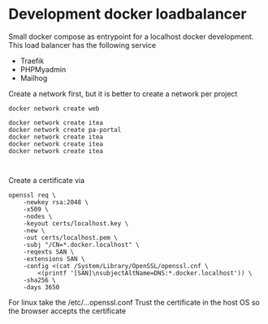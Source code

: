 # Development docker loadbalancer

Small docker compose as entrypoint for a localhost docker development. This load balancer has the following
service

 * Traefik
 * PHPMyadmin
 * Mailhog

Create a network first, but it is better to create a network per project

```shell
docker network create web

docker network create itea 
docker network create pa-portal 
docker network create itea 
docker network create itea 
docker network create itea 



```

Create a certificate via

```shell
openssl req \
    -newkey rsa:2048 \
    -x509 \
    -nodes \
    -keyout certs/localhost.key \
    -new \
    -out certs/localhost.pem \
    -subj "/CN=*.docker.localhost" \
    -reqexts SAN \
    -extensions SAN \
    -config <(cat /System/Library/OpenSSL/openssl.cnf \
        <(printf '[SAN]\nsubjectAltName=DNS:*.docker.localhost')) \
    -sha256 \
    -days 3650
```

For linux take the /etc/...openssl.conf
Trust the certificate in the host OS so the browser accepts the certificate